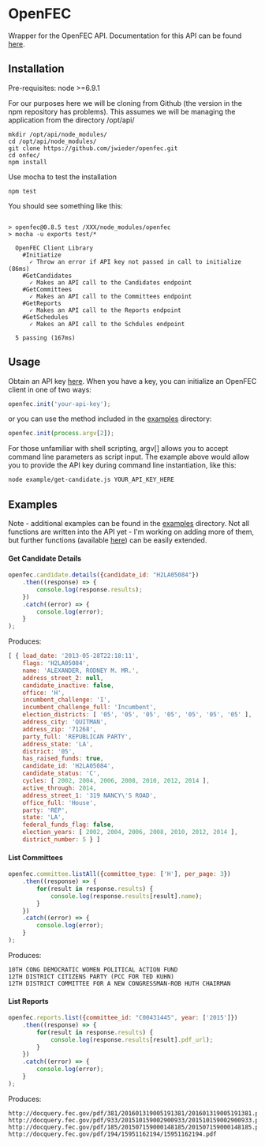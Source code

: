 # OpenFEC

Wrapper for the OpenFEC API. Documentation for this API can be found [here](https://api.open.fec.gov/developers).

## Installation

Pre-requisites: node >=6.9.1

For our purposes here we will be cloning from Github (the version in the npm repository has problems). This assumes we will be managing the application from the directory /opt/api/

```
mkdir /opt/api/node_modules/
cd /opt/api/node_modules/
git clone https://github.com/jwieder/openfec.git
cd onfec/
npm install
```
Use mocha to test the installation 

```
npm test
```
You should see something like this:

```

> openfec@0.8.5 test /XXX/node_modules/openfec
> mocha -u exports test/*

  OpenFEC Client Library
    #Initiatize
      ✓ Throw an error if API key not passed in call to initialize (86ms)
    #GetCandidates
      ✓ Makes an API call to the Candidates endpoint
    #GetCommittees
      ✓ Makes an API call to the Committees endpoint
    #GetReports
      ✓ Makes an API call to the Reports endpoint
    #GetSchedules
      ✓ Makes an API call to the Schdules endpoint

  5 passing (167ms)
```

## Usage

Obtain an API key [here](https://api.data.gov/signup/). When you have a key, you can initialize an OpenFEC client in one of two ways:

```javascript
openfec.init('your-api-key');
```
or you can use the method included in the [examples](examples) directory:

```javascript
openfec.init(process.argv[2]);
```
For those unfamiliar with shell scripting, argv[] allows you to accept command line parameters as script input. The example above would allow you to provide the API key during command line instantiation, like this:

```bash
node example/get-candidate.js YOUR_API_KEY_HERE
```

## Examples

Note - additional examples can be found in the [examples](examples) directory. Not all functions are written into the API yet - I'm working on adding more of them, but further functions (available [here](https://api.open.fec.gov/developers)) can be easily extended.

#### Get Candidate Details

```javascript
openfec.candidate.details({candidate_id: "H2LA05084"})
	.then((response) => {
		console.log(response.results);
	})
	.catch((error) => {
		console.log(error);
	}
);
```

Produces:

```javascript
[ { load_date: '2013-05-28T22:18:11',
    flags: 'H2LA05084',
    name: 'ALEXANDER, RODNEY M. MR.',
    address_street_2: null,
    candidate_inactive: false,
    office: 'H',
    incumbent_challenge: 'I',
    incumbent_challenge_full: 'Incumbent',
    election_districts: [ '05', '05', '05', '05', '05', '05', '05' ],
    address_city: 'QUITMAN',
    address_zip: '71268',
    party_full: 'REPUBLICAN PARTY',
    address_state: 'LA',
    district: '05',
    has_raised_funds: true,
    candidate_id: 'H2LA05084',
    candidate_status: 'C',
    cycles: [ 2002, 2004, 2006, 2008, 2010, 2012, 2014 ],
    active_through: 2014,
    address_street_1: '319 NANCY\'S ROAD',
    office_full: 'House',
    party: 'REP',
    state: 'LA',
    federal_funds_flag: false,
    election_years: [ 2002, 2004, 2006, 2008, 2010, 2012, 2014 ],
    district_number: 5 } ]

```

#### List Committees

```javascript
openfec.committee.listAll({committee_type: ['H'], per_page: 3})
	.then((response) => {
		for(result in response.results) {
			console.log(response.results[result].name);
		}
	})
	.catch((error) => {
		console.log(error);
	}
);
```
Produces:

```
10TH CONG DEMOCRATIC WOMEN POLITICAL ACTION FUND
12TH DISTRICT CITIZENS PARTY (PCC FOR TED KUHN)
12TH DISTRICT COMMITTEE FOR A NEW CONGRESSMAN-ROB HUTH CHAIRMAN
```

#### List Reports

```javascript
openfec.reports.list({committee_id: "C00431445", year: ['2015']})
	.then((response) => {
		for(result in response.results) {
			console.log(response.results[result].pdf_url);
		}
	})
	.catch((error) => {
		console.log(error);
	}
);
```

Produces:

```
http://docquery.fec.gov/pdf/381/201601319005191381/201601319005191381.pdf
http://docquery.fec.gov/pdf/933/201510159002900933/201510159002900933.pdf
http://docquery.fec.gov/pdf/185/201507159000148185/201507159000148185.pdf
http://docquery.fec.gov/pdf/194/15951162194/15951162194.pdf
```
